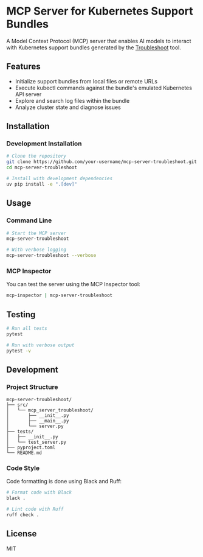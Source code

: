 # MCP Server for Kubernetes Support Bundles

A Model Context Protocol (MCP) server that enables AI models to interact with Kubernetes support bundles generated by the [Troubleshoot](https://troubleshoot.sh/) tool.

## Features

- Initialize support bundles from local files or remote URLs
- Execute kubectl commands against the bundle's emulated Kubernetes API server
- Explore and search log files within the bundle
- Analyze cluster state and diagnose issues

## Installation

### Development Installation

```bash
# Clone the repository
git clone https://github.com/your-username/mcp-server-troubleshoot.git
cd mcp-server-troubleshoot

# Install with development dependencies
uv pip install -e ".[dev]"
```

## Usage

### Command Line

```bash
# Start the MCP server
mcp-server-troubleshoot

# With verbose logging
mcp-server-troubleshoot --verbose
```

### MCP Inspector

You can test the server using the MCP Inspector tool:

```bash
mcp-inspector | mcp-server-troubleshoot
```

## Testing

```bash
# Run all tests
pytest

# Run with verbose output
pytest -v
```

## Development

### Project Structure

```
mcp-server-troubleshoot/
├── src/
│   └── mcp_server_troubleshoot/
│       ├── __init__.py
│       ├── __main__.py
│       └── server.py
├── tests/
│   ├── __init__.py
│   └── test_server.py
├── pyproject.toml
└── README.md
```

### Code Style

Code formatting is done using Black and Ruff:

```bash
# Format code with Black
black .

# Lint code with Ruff
ruff check .
```

## License

MIT